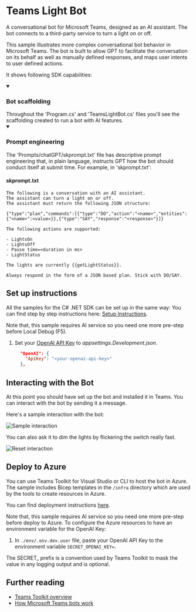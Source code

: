 ﻿# Teams Light Bot

A conversational bot for Microsoft Teams, designed as an AI assistant. The bot connects to a third-party service to turn a light on or off.

This sample illustrates more complex conversational bot behavior in Microsoft Teams. The bot is built to allow GPT to facilitate the conversation on its behalf as well as manually defined responses, and maps user intents to user defined actions.

It shows following SDK capabilities:

<details open>
    <summary><h3>Bot scaffolding</h3></summary>
    Throughout the 'Program.cs' and 'TeamsLightBot.cs' files you'll see the scaffolding created to run a bot with AI features.
</details>
<details open>
    <summary><h3>Prompt engineering</h3></summary>
The 'Prompts/chatGPT/skprompt.txt' file has descriptive prompt engineering that, in plain language, instructs GPT how the bot should conduct itself at submit time. For example, in 'skprompt.txt':

#### skprompt.txt

```text
The following is a conversation with an AI assistant. 
The assistant can turn a light on or off.
The assistant must return the following JSON structure:

{"type":"plan","commands":[{"type":"DO","action":"<name>","entities":{"<name>":<value>}},{"type":"SAY","response":"<response>"}]}

The following actions are supported:

- LightsOn
- LightsOff
- Pause time=<duration in ms>
- LightStatus

The lights are currently {{getLightStatus}}.

Always respond in the form of a JSON based plan. Stick with DO/SAY.
```

## Set up instructions

All the samples for the C# .NET SDK can be set up in the same way: You can find step by step instructions here:
 [Setup Instructions](../README.md).

Note that, this sample requires AI service so you need one more pre-step before Local Debug (F5).

1. Set your [OpenAI API Key](https://openai.com/api/) to *appsettings.Development.json*.

    ```json
      "OpenAI": {
        "ApiKey": "<your-openai-api-key>"
      },
    ```

## Interacting with the Bot

At this point you should have set up the bot and installed it in Teams. You can interact with the bot by sending it a message.

Here's a sample interaction with the bot:

![Sample interaction](assets/sample.png)

You can also ask it to dim the lights by flickering the switch really fast.

![Reset interaction](assets/dim-lights.png)

## Deploy to Azure

You can use Teams Toolkit for Visual Studio or CLI to host the bot in Azure. The sample includes Bicep templates in the `/infra` directory which are used by the tools to create resources in Azure.

You can find deployment instructions [here](../README.md).

Note that, this sample requires AI service so you need one more pre-step before deploy to Azure. To configure the Azure resources to have an environment variable for the OpenAI Key:

1. In `./env/.env.dev.user` file, paste your OpenAI API Key to the environment variable `SECRET_OPENAI_KEY=`.

The SECRET_ prefix is a convention used by Teams Toolkit to mask the value in any logging output and is optional.


## Further reading

- [Teams Toolkit overview](https://aka.ms/vs-teams-toolkit-getting-started)
- [How Microsoft Teams bots work](https://learn.microsoft.com/azure/bot-service/bot-builder-basics-teams?view=azure-bot-service-4.0&tabs=csharp)